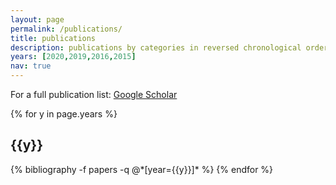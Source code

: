 ```yaml
---
layout: page
permalink: /publications/
title: publications
description: publications by categories in reversed chronological order.
years: [2020,2019,2016,2015]
nav: true
---
```


For a full publication list: [Google Scholar](https://scholar.google.com/citations?user=rRlIHi4AAAAJ&hl=en)

<div class="publications">

{% for y in page.years %}
  <h2 class="year">{{y}}</h2>
  {% bibliography -f papers -q @*[year={{y}}]* %}
{% endfor %}

</div>
